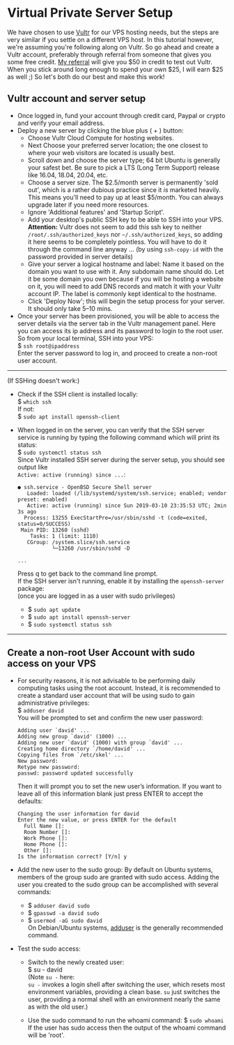 # Virtual Private Server Setup
We have chosen to use [Vultr](https://www.vultr.com/) for our VPS hosting needs, but the steps are very similar
if you settle on a different VPS host. In this tutorial however, we're assuming you're following along on Vultr.
So go ahead and create a Vultr account, preferably through referral from someone that gives you some free credit.
[My referral](https://www.vultr.com/?ref=7950305-4F) will give you $50 in credit to test out Vultr.
When you stick around long enough to spend your own $25, I will earn $25 as well ;)
So let's both do our best and make this work!

## Vultr account and server setup
* Once logged in, fund your account through credit card, Paypal or crypto and verify your email address.
* Deploy a new server by clicking the blue plus ( + ) button:
  - Choose Vultr Cloud Compute for hosting websites.
  - Next Choose your preferred server location; the one closest to where your web visitors are located is usually best.
  - Scroll down and choose the server type; 64 bit Ubuntu is generally your safest bet. Be sure to pick a LTS (Long Term Support) release like 16.04, 18.04, 20.04, etc.
  - Choose a server size. The $2.5/month server is permanently 'sold out', which is a rather dubious practice since it *is* marketed heavily. This means you'll need to pay up at least $5/month. You can always upgrade later if you need more resources.
  - Ignore 'Additional features' and 'Startup Script'.
  - Add your desktop's public SSH key to be able to SSH into your VPS.   
  **Attention:** Vultr does not seem to add this ssh key to neither `/root/.ssh/authorized_keys` nor `~/.ssh/authorized_keys`, so adding it here seems to be completely pointless. You will have to do it through the command line anyway ... (by using `ssh-copy-id` with the password provided in server details)
  - Give your server a logical hostname and label:
  Name it based on the domain you want to use with it. Any subdomain name should do. Let it be some domain you own because if you will be hosting a website on it, you will need to add DNS records and match it with your Vultr account IP. The label is commonly kept identical to the hostname.
  - Click 'Deploy Now'; this will begin the setup process for your server. It should only take 5–10 mins.
* Once your server has been provisioned, you will be able to access the server details via the server tab in the Vultr management panel. Here you can access its ip address and its password to login to the root user. So from your local terminal, SSH into your VPS:   
$ `ssh root@ipaddress`  
Enter the server password to log in, and proceed to create a non-root user account.

----------------------------------------------------------
(If SSHing doesn't work:)
* Check if the SSH client is installed locally:   
$ `which ssh`   
If not:   
$ `sudo apt install openssh-client`   

* When logged in on the server, you can verify that the SSH server service is running by typing
  the following command which will print its status:  
  $ `sudo systemctl status ssh`  
  Since Vultr installed SSH server during the server setup, you should see output like   
  `Active: active (running) since ...`:
  ```
  ● ssh.service - OpenBSD Secure Shell server
     Loaded: loaded (/lib/systemd/system/ssh.service; enabled; vendor preset: enabled)
     Active: active (running) since Sun 2019-03-10 23:35:53 UTC; 2min 3s ago
    Process: 13255 ExecStartPre=/usr/sbin/sshd -t (code=exited, status=0/SUCCESS)
   Main PID: 13260 (sshd)
      Tasks: 1 (limit: 1110)
     CGroup: /system.slice/ssh.service
             └─13260 /usr/sbin/sshd -D

  ...
  ```
  Press q to get back to the command line prompt.  
  If the SSH server isn't running, enable it by installing the `openssh-server` package:   
  (once you are logged in as a user with sudo privileges)
    - $ `sudo apt update`
    - $ `sudo apt install openssh-server`
    - $ `sudo systemctl status ssh`
---------------------------------------------------------------

## Create a non-root User Account with sudo access on your VPS
* For security reasons, it is not advisable to be performing daily computing tasks using the root account.
  Instead, it is recommended to create a standard user account that will be using sudo to gain administrative privileges:   
  $ `adduser david`   
  You will be prompted to set and confirm the new user password:
  ```
  Adding user `david' ...
  Adding new group `david' (1000) ...
  Adding new user `david' (1000) with group `david' ...
  Creating home directory `/home/david' ...
  Copying files from `/etc/skel' ...
  New password:
  Retype new password:
  passwd: password updated successfully
  ```
  Then it will prompt you to set the new user’s information.
  If you want to leave all of this information blank just press ENTER to accept the defaults:
  ```
  Changing the user information for david
  Enter the new value, or press ENTER for the default
    Full Name []:
    Room Number []:
    Work Phone []:
    Home Phone []:
    Other []:
  Is the information correct? [Y/n] y
  ```
* Add the new user to the sudo group:
By default on Ubuntu systems, members of the group sudo are granted with sudo access.
Adding the user you created to the sudo group can be accomplished with several commands:   
  - $ `adduser david sudo`   
  - $ `gpasswd -a david sudo`   
  - $ `usermod -aG sudo david`  
On Debian/Ubuntu systems, [adduser](../bash.md#-sudo-adduser-david) is the generally recommended command.

* Test the sudo access:
  - Switch to the newly created user:  
  $ su - david  
  (Note `su -` here:  
  `su -` invokes a login shell after switching the user,
  which resets most environment variables, providing a clean base.
  `su` just switches the user, providing a normal shell with an environment nearly the same as with the old user.)

  - Use the sudo command to run the whoami command:
  $ `sudo whoami`  
  If the user has sudo access then the output of the whoami command will be 'root'.
